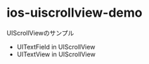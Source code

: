 # ios-uiscrollview-demo
UIScrollViewのサンプル

- UITextField in UIScrollView
- UITextView in UIScrollView
